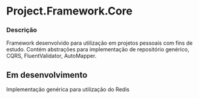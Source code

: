 # Project.Framework.Core
### Descrição
Framework desenvolvido para utilização em projetos pessoais com fins de estudo. Contém abstrações para implementação de repositório genérico, CQRS, FluentValidator, AutoMapper.

## Em desenvolvimento
Implementação genérica para utilização do Redis
